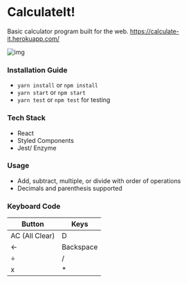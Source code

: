 # CalculateIt!

Basic calculator program built for the web.
https://calculate-it.herokuapp.com/

![img](https://i.imgur.com/JxHIa8k.png)

### Installation Guide

- `yarn install` or `npm install`
- `yarn start` or `npm start`
- `yarn test` or `npm test` for testing

### Tech Stack

- React
- Styled Components
- Jest/ Enzyme

### Usage

- Add, subtract, multiple, or divide with order of operations
- Decimals and parenthesis supported

### Keyboard Code

| Button         | Keys      |
| -------------- | --------- |
| AC (All Clear) | D         |
| ←              | Backspace |
| ÷              | /         |
| x              | \*        |
